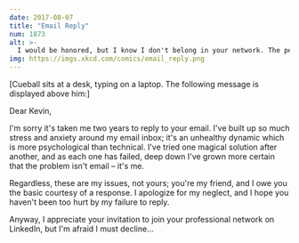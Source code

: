```yaml
---
date: 2017-08-07
title: "Email Reply"
num: 1873
alt: >-
  I would be honored, but I know I don't belong in your network. The person you invited was someone who had not yet inflicted this two-year ordeal upon you. I'm no longer that person.
img: https://imgs.xkcd.com/comics/email_reply.png
---
```

[Cueball sits at a desk, typing on a laptop. The following message is displayed above him:]

Dear Kevin,

I'm sorry it's taken me two years to reply to your email. I've built up so much stress and anxiety around my email inbox; it's an unhealthy dynamic which is more psychological than technical. I've tried one magical solution after another, and as each one has failed, deep down I've grown more certain that the problem isn't email &ndash; it's me.

Regardless, these are my issues, not yours; you're my friend, and I owe you the basic courtesy of a response. I apologize for my neglect, and I hope you haven't been too hurt by my failure to reply.

Anyway, I appreciate your invitation to join your professional network on LinkedIn, but I'm afraid I must decline...